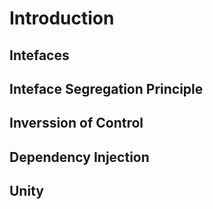 # Introduction

## Intefaces

## Inteface Segregation Principle

## Inverssion of Control 

## Dependency Injection

## Unity